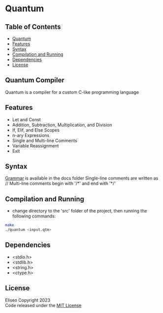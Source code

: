 # Quantum

## Table of Contents
- [Quantum](#quantum-compiler)
- [Features](#features)
- [Syntax](#syntax)
- [Compilation and Running](#compilation-and-running)
- [Dependencies](#dependencies)
- [License](#license)

## Quantum Compiler
Quantum is a compiler for a custom C-like programming language

## Features
* Let and Const
* Addition, Subtraction, Multiplication, and Division
* If, Elif, and Else Scopes
* n-ary Expressions
* Single and Multi-line Comments
* Variable Reassignment
* Exit

## Syntax
[Grammar](docs/grammar.md) is available in the docs folder
Single-line comments are written as //
Multi-line comments begin with '/\*' and end with '\*/'

## Compilation and Running
* change directory to the 'src' folder of the project, then running the following commands:

```sh
make
./quantum <input.qtm>
```

## Dependencies
* <stdio.h>
* <stdlib.h>
* <string.h>
* <ctype.h>

## License
Eliseo Copyright 2023
<br>
Code released under the [MIT License](LICENSE)
